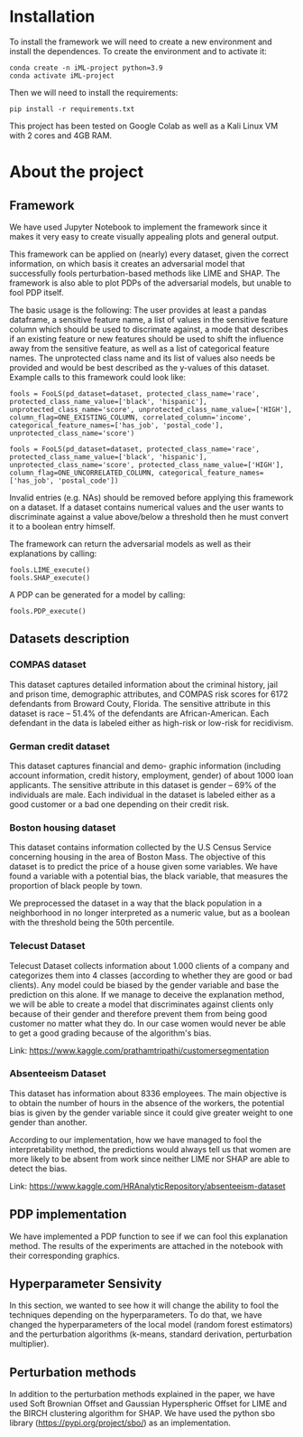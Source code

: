 
# Installation

To install the framework we will need to create a new environment and install the dependences. To create the environment and to activate it:

```
conda create -n iML-project python=3.9
conda activate iML-project
```
Then we will need to install the requirements:

```
pip install -r requirements.txt
```

This project has been tested on Google Colab as well as a Kali Linux VM with 2 cores and 4GB RAM.

# About the project


## Framework

We have used Jupyter Notebook to implement the framework since it makes it very easy to create visually appealing plots and general output.

This framework can be applied on (nearly) every dataset, given the correct information, on which basis it creates an adversarial model that successfully fools perturbation-based methods like LIME and SHAP. The framework is also able to plot PDPs of the adversarial models, but unable to fool PDP itself.

The basic usage is the following: The user provides at least a pandas dataframe, a sensitive feature name, a list of values in the sensitive feature column which should be used to discrimate against, a mode that describes if an existing feature or new features should be used to shift the influence away from the sensitive feature, as well as a list of categorical feature names. The unprotected class name and its list of values also needs be provided and would be best described as the y-values of this dataset. Example calls to this framework could look like:

```
fools = FooLS(pd_dataset=dataset, protected_class_name='race', protected_class_name_value=['black', 'hispanic'], unprotected_class_name='score', unprotected_class_name_value=['HIGH'], column_flag=ONE_EXISTING_COLUMN, correlated_column='income', categorical_feature_names=['has_job', 'postal_code'], unprotected_class_name='score')

fools = FooLS(pd_dataset=dataset, protected_class_name='race', protected_class_name_value=['black', 'hispanic'], unprotected_class_name='score', protected_class_name_value=['HIGH'], column_flag=ONE_UNCORRELATED_COLUMN, categorical_feature_names=['has_job', 'postal_code'])
```

Invalid entries (e.g. NAs) should be removed before applying this framework on a dataset. If a dataset contains numerical values and the user wants to discriminate against a value above/below a threshold then he must convert it to a boolean entry himself.

The framework can return the adversarial models as well as their explanations by calling:

```
fools.LIME_execute()
fools.SHAP_execute()
```

A PDP can be generated for a model by calling:

```
fools.PDP_execute()
```

## Datasets description

### COMPAS dataset

This dataset captures detailed information about the criminal history, jail and prison time, demographic attributes, and COMPAS risk scores for 6172 defendants from Broward Couty, Florida. The sensitive attribute in this dataset is race – 51.4% of the defendants are African-American. Each defendant in the data is labeled either as high-risk or low-risk for recidivism.


### German credit dataset

This dataset captures financial and demo- graphic information (including account information, credit history, employment, gender) of about 1000 loan applicants. The sensitive attribute in this dataset is gender – 69% of the individuals are male. Each individual in the dataset is labeled either as a good customer or a bad one depending on their credit risk.


### Boston housing dataset

This dataset contains information collected by the U.S Census Service concerning housing in the area of Boston Mass. The objective of this dataset is to predict the price of a house given some variables. We have found a variable with a potential bias, the black variable, that measures the proportion of black people by town.

We preprocessed the dataset in a way that the black population in a neighborhood in no longer interpreted as a numeric value, but as a boolean with the threshold being the 50th percentile.

### Telecust Dataset

Telecust Dataset collects information about 1.000 clients of a company and categorizes them into 4 classes (according to whether they are good or bad clients). Any model could be biased by the gender variable and base the prediction on this alone. If we manage to deceive the explanation method, we will be able to create a model that discriminates against clients only because of their gender and therefore prevent them from being good customer no matter what they do. In our case women would never be able to get a good grading because of the algorithm's bias.

Link: https://www.kaggle.com/prathamtripathi/customersegmentation


### Absenteeism Dataset

This dataset has information about 8336 employees. The main objective is to obtain the number of hours in the absence of the workers, the potential bias is given by the gender variable since it could give greater weight to one gender than another.

According to our implementation, how we have managed to fool the interpretability method, the predictions would always tell us that women are more likely to be absent from work since neither LIME nor SHAP are able to detect the bias.

Link: https://www.kaggle.com/HRAnalyticRepository/absenteeism-dataset

## PDP implementation

We have implemented a PDP function to see if we can fool this explanation method. The results of the experiments are attached in the notebook with their corresponding graphics.

## Hyperparameter Sensivity

In this section, we wanted to see how it will change the ability to fool the techniques depending on the hyperparameters. To do that, we have changed the hyperparameters of the local model (random forest estimators) and the perturbation algorithms (k-means, standard derivation, perturbation multiplier).

## Perturbation methods

In addition to the perturbation methods explained in the paper, we have used Soft Brownian Offset and Gaussian Hyperspheric Offset for LIME and the BIRCH clustering algorithm for SHAP. We have used the python sbo library (https://pypi.org/project/sbo/) as an implementation.
